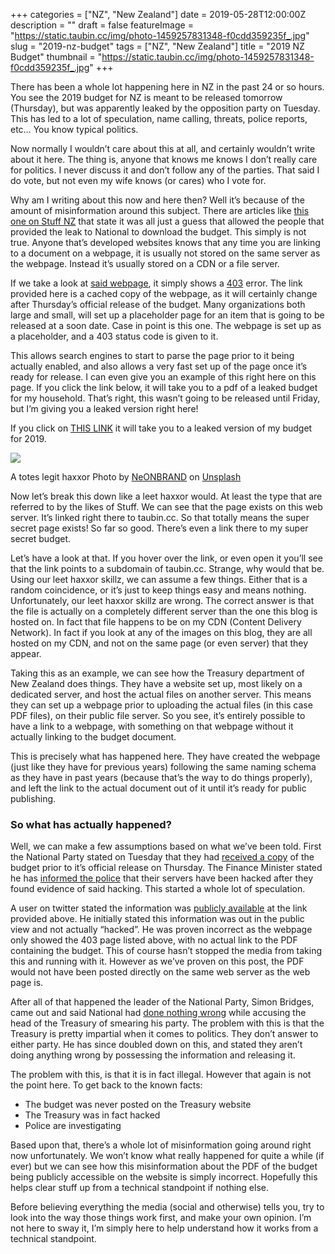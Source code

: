 +++
categories = ["NZ", "New Zealand"]
date = 2019-05-28T12:00:00Z
description = ""
draft = false
featureImage = "https://static.taubin.cc/img/photo-1459257831348-f0cdd359235f_.jpg"
slug = "2019-nz-budget"
tags = ["NZ", "New Zealand"]
title = "2019 NZ Budget"
thumbnail = "https://static.taubin.cc/img/photo-1459257831348-f0cdd359235f_.jpg"
+++


There has been a whole lot happening here in NZ in the past 24 or so hours. You see the 2019 budget for NZ is meant to be released tomorrow (Thursday), but was apparently leaked by the opposition party on Tuesday. This has led to a lot of speculation, name calling, threats, police reports, etc… You know typical politics.

Now normally I wouldn’t care about this at all, and certainly wouldn’t write about it here. The thing is, anyone that knows me knows I don’t really care for politics. I never discuss it and don’t follow any of the parties. That said I do vote, but not even my wife knows (or cares) who I vote for.

Why am I writing about this now and here then? Well it’s because of the amount of misinformation around this subject. There are articles like [this one on Stuff NZ](https://www.stuff.co.nz/business/113082731/budget-hack-theory-could-raise-questions-as-to-what-is-illegal) that state it was all just a guess that allowed the people that provided the leak to National to download the budget. This simply is not true. Anyone that’s developed websites knows that any time you are linking to a document on a webpage, it is usually not stored on the same server as the webpage. Instead it’s usually stored on a CDN or a file server.

If we take a look at [said webpage](https://web.archive.org/web/20190528090806/https://treasury.govt.nz/publications/glance/budget-glance-2019), it simply shows a [403](https://en.wikipedia.org/wiki/HTTP_403) error. The link provided here is a cached copy of the webpage, as it will certainly change after Thursday’s official release of the budget. Many organizations both large and small, will set up a placeholder page for an item that is going to be released at a soon date. Case in point is this one. The webpage is set up as a placeholder, and a 403 status code is given to it.

This allows search engines to start to parse the page prior to it being actually enabled, and also allows a very fast set up of the page once it’s ready for release. I can even give you an example of this right here on this page. If you click the link below, it will take you to a pdf of a leaked budget for my household. That’s right, this wasn’t going to be released until Friday, but I’m giving you a leaked version right here!

If you click on [THIS LINK](__GHOST_URL__/super-secret-budget-page/) it will take you to a leaked version of my budget for 2019.

![](https://static.taubin.cc/2019-05-29/leet-haxxor.webp)

A totes legit haxxor
Photo by [NeONBRAND](https://unsplash.com/photos/_Kmtj6UIlGo?utm_source=unsplash&utm_medium=referral&utm_content=creditCopyText) on [Unsplash](https://unsplash.com/search/photos/hacker?utm_source=unsplash&utm_medium=referral&utm_content=creditCopyText)

Now let’s break this down like a leet haxxor would. At least the type that are referred to by the likes of Stuff. We can see that the page exists on this web server. It’s linked right there to taubin.cc. So that totally means the super secret page exists! So far so good. There’s even a link there to my super secret budget.

Let’s have a look at that. If you hover over the link, or even open it you’ll see that the link points to a subdomain of taubin.cc. Strange, why would that be. Using our leet haxxor skillz, we can assume a few things. Either that is a random coincidence, or it’s just to keep things easy and means nothing. Unfortunately, our leet haxxor skillz are wrong. The correct answer is that the file is actually on a completely different server than the one this blog is hosted on. In fact that file happens to be on my CDN (Content Delivery Network). In fact if you look at any of the images on this blog, they are all hosted on my CDN, and not on the same page (or even server) that they appear.

Taking this as an example, we can see how the Treasury department of New Zealand does things. They have a website set up, most likely on a dedicated server, and host the actual files on another server. This means they can set up a webpage prior to uploading the actual files (in this case PDF files), on their public file server. So you see, it’s entirely possible to have a link to a webpage, with something on that webpage without it actually linking to the budget document.

This is precisely what has happened here. They have created the webpage (just like they have for previous years) following the same naming schema as they have in past years (because that’s the way to do things properly), and left the link to the actual document out of it until it’s ready for public publishing.

### So what has actually happened?

Well, we can make a few assumptions based on what we’ve been told. First the National Party stated on Tuesday that they had [received a copy](https://www.stuff.co.nz/national/politics/113051412/govt-to-spend-13-billion-on-defence-nats-claim-govts-budget-details-leaked?rm=a) of the budget prior to it’s official release on Thursday. The Finance Minister stated he has [informed the police](https://www.stuff.co.nz/national/politics/113077002/budget-leak-referred-to-police-after-treasury-finds-evidence-of-hacking) that their servers have been hacked after they found evidence of said hacking. This started a whole lot of speculation.

A user on twitter stated the information was [publicly available](https://web.archive.org/web/20190529034251/https:/twitter.com/norightturnnz/status/1133305324796952576) at the link provided above. He initially stated this information was out in the public view and not actually “hacked”. He was proven incorrect as the webpage only showed the 403 page listed above, with no actual link to the PDF containing the budget. This of course hasn’t stopped the media from taking this and running with it. However as we’ve proven on this post, the PDF would not have been posted directly on the same web server as the web page is.

After all of that happened the leader of the National Party, Simon Bridges, came out and said National had [done nothing wrong](https://web.archive.org/web/20190529034835/https:/twitter.com/simonjbridges/status/1133292488511197186) while accusing the head of the Treasury of smearing his party. The problem with this is that the Treasury is pretty impartial when it comes to politics. They don’t answer to either party. He has since doubled down on this, and stated they aren’t doing anything wrong by possessing the information and releasing it.

The problem with this, is that it is in fact illegal. However that again is not the point here. To get back to the known facts:

*   The budget was never posted on the Treasury website
*   The Treasury was in fact hacked
*   Police are investigating

Based upon that, there’s a whole lot of misinformation going around right now unfortunately. We won’t know what really happened for quite a while (if ever) but we can see how this misinformation about the PDF of the budget being publicly accessible on the website is simply incorrect. Hopefully this helps clear stuff up from a technical standpoint if nothing else.

Before believing everything the media (social and otherwise) tells you, try to look into the way those things work first, and make your own opinion. I’m not here to sway it, I’m simply here to help understand how it works from a technical standpoint.



